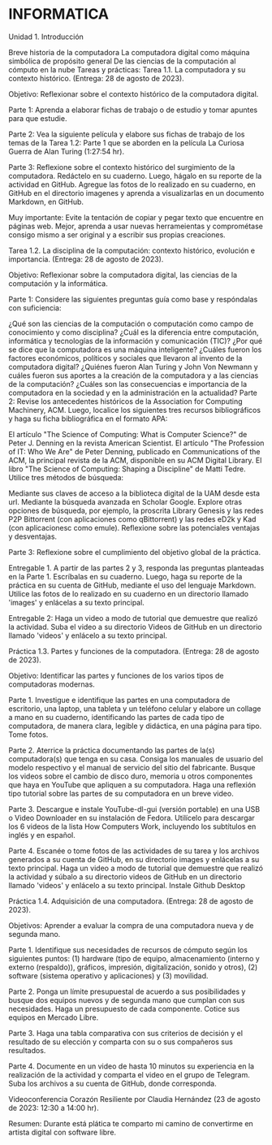 # INFORMATICA
Unidad 1. Introducción

Breve historia de la computadora
La computadora digital como máquina simbólica de propósito general
De las ciencias de la computación al cómputo en la nube
Tareas y prácticas:
Tarea 1.1. La computadora y su contexto histórico. (Entrega: 28 de agosto de 2023).

Objetivo: Reflexionar sobre el contexto histórico de la computadora digital.

Parte 1: Aprenda a elaborar fichas de trabajo o de estudio y tomar apuntes para que estudie.

Parte 2: Vea la siguiente película y elabore sus fichas de trabajo de los temas de la Tarea 1.2: Parte 1 que se aborden en la película La Curiosa Guerra de Alan Turing (1:27:54 hr).

Parte 3: Reflexione sobre el contexto histórico del surgimiento de la computadora. Redáctelo en su cuaderno. Luego, hágalo en su reporte de la actividad en GitHub. Agregue las fotos de lo realizado en su cuaderno, en GitHub en el directorio imagenes y aprenda a visualizarlas en un documento Markdown, en GitHub.

Muy importante: Evite la tentación de copiar y pegar texto que encuentre en páginas web. Mejor, aprenda a usar nuevas herrameientas y comprométase consigo mismo a ser original y a escribir sus propias creaciones.

Tarea 1.2. La disciplina de la computación: contexto histórico, evolución e importancia. (Entrega: 28 de agosto de 2023).

Objetivo: Reflexionar sobre la computadora digital, las ciencias de la computación y la informática.

Parte 1: Considere las siguientes preguntas guía como base y respóndalas con suficiencia:

¿Qué son las ciencias de la computación o computación como campo de conocimiento y como disciplina?
¿Cuál es la diferencia entre computación, informática y tecnologías de la información y comunicación (TIC)?
¿Por qué se dice que la computadora es una máquina inteligente?
¿Cuáles fueron los factores económicos, políticos y sociales que llevaron al invento de la computadora digital?
¿Quiénes fueron Alan Turing y John Von Newmann y cuáles fueron sus aportes a la creación de la computadora y a las ciencias de la computación?
¿Cuáles son las consecuencias e importancia de la computadora en la sociedad y en la administración en la actualidad?
Parte 2: Revise los antecedentes históricos de la Association for Computing Machinery, ACM. Luego, localice los siguientes tres recursos bibliográficos y haga su ficha bibliográfica en el formato APA:

El artículo "The Science of Computing: What is Computer Science?" de Peter J. Denning en la revista American Scientist.
El artículo "The Profession of IT: Who We Are" de Peter Denning, publicado en Communications of the ACM, la principal revista de la ACM, disponible en su ACM Digital Library.
El libro "The Science of Computing: Shaping a Discipline" de Matti Tedre.
Utilice tres métodos de búsqueda:

Mediante sus claves de acceso a la biblioteca digital de la UAM desde esta url.
Mediante la búsqueda avanzada en Scholar Google.
Explore otras opciones de búsqueda, por ejemplo, la proscrita Library Genesis y las redes P2P Bittorrent (con aplicaciones como qBittorrent) y las redes eD2k y Kad (con aplicacionesc como emule).
Reflexione sobre las potenciales ventajas y desventajas.

Parte 3: Reflexione sobre el cumplimiento del objetivo global de la práctica.

Entregable 1. A partir de las partes 2 y 3, responda las preguntas planteadas en la Parte 1. Escríbalas en su cuaderno. Luego, haga su reporte de la práctica en su cuenta de GitHub, mediante el uso del lenguaje Markdown. Utilice las fotos de lo realizado en su cuaderno en un directorio llamado 'images' y enlácelas a su texto principal.

Entregable 2: Haga un video a modo de tutorial que demuestre que realizó la actividad. Suba el video a su directorio Videos de GitHub en un directorio llamado 'videos' y enlácelo a su texto principal.

Práctica 1.3. Partes y funciones de la computadora. (Entrega: 28 de agosto de 2023).

Objetivo: Identificar las partes y funciones de los varios tipos de computadoras modernas.

Parte 1. Investigue e identifique las partes en una computadora de escritorio, una laptop, una tableta y un teléfono celular y elabore un collage a mano en su cuaderno, identificando las partes de cada tipo de computadora, de manera clara, legible y didáctica, en una página para tipo. Tome fotos.

Parte 2. Aterrice la práctica documentando las partes de la(s) computadora(s) que tenga en su casa. Consiga los manuales de usuario del modelo respectivo y el manual de servicio del sitio del fabricante. Busque los videos sobre el cambio de disco duro, memoria u otros componentes que haya en YouTube que apliquen a su computadora. Haga una reflexión tipo tutorial sobre las partes de su computadora en un breve video.

Parte 3. Descargue e instale YouTube-dl-gui (versión portable) en una USB o Video Downloader en su instalación de Fedora. Utilícelo para descargar los 6 videos de la lista How Computers Work, incluyendo los subtítulos en inglés y en español.

Parte 4. Escanée o tome fotos de las actividades de su tarea y los archivos generados a su cuenta de GitHub, en su directorio images y enlácelas a su texto principal. Haga un video a modo de tutorial que demuestre que realizó la actividad y súbalo a su directorio videos de GitHub en un directorio llamado 'videos' y enlácelo a su texto principal. Instale Github Desktop

Práctica 1.4. Adquisición de una computadora. (Entrega: 28 de agosto de 2023). 

Objetivos: Aprender a evaluar la compra de una computadora nueva y de segunda mano.

Parte 1. Identifique sus necesidades de recursos de cómputo según los siguientes puntos: (1) hardware (tipo de equipo, almacenamiento (interno y externo (respaldo)), gráficos, impresión, digitalización, sonido y otros), (2) software (sistema operativo y aplicaciones) y (3) movilidad.

Parte 2. Ponga un límite presupuestal de acuerdo a sus posibilidades y busque dos equipos nuevos y de segunda mano que cumplan con sus necesidades. Haga un presupuesto de cada componente. Cotice sus equipos en Mercado Libre.

Parte 3. Haga una tabla comparativa con sus criterios de decisión y el resultado de su elección y comparta con su o sus compañeros sus resultados.

Parte 4. Documente en un video de hasta 10 minutos su experiencia en la realización de la actividad y comparta el video en el grupo de Telegram. Suba los archivos a su cuenta de GitHub, donde corresponda.

Videoconferencia Corazón Resiliente por Claudia Hernández (23 de agosto de 2023: 12:30 a 14:00 hr).

Resumen: Durante está plática te comparto mi camino de convertirme en artista digital con software libre.
